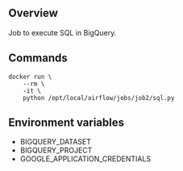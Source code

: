 ## Overview
Job to execute SQL in BigQuery.

## Commands

```
docker run \
    --rm \
    -it \
    python /opt/local/airflow/jobs/job2/sql.py
```

## Environment variables
* BIGQUERY_DATASET
* BIGQUERY_PROJECT
* GOOGLE_APPLICATION_CREDENTIALS

